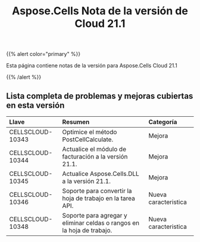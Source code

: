 ﻿---
title: Aspose.Cells Nota de la versión de Cloud 21.1
second_title: Aspose.Cells Cloud Documen
type: docs
url: /es/aspose-cells-cloud-21-1-release-notes/
description: Aspose.Cells La nube admite Excel para crear, convertir, fusionar, dividir, proteger, operación de objetos internos, etc.
weight: 80
---
{{% alert color="primary" %}} 

Esta página contiene notas de la versión para Aspose.Cells Cloud 21.1

{{% /alert %}} 
## **Lista completa de problemas y mejoras cubiertas en esta versión**

|**Llave**|**Resumen**|**Categoría**|
|:- |:- |:- |
|CELLSCLOUD-10343 |Optimice el método PostCellCalculate.| Mejora|
|CELLSCLOUD-10344 |Actualice el módulo de facturación a la versión 21.1.| Mejora|
|CELLSCLOUD-10345 |Actualice Aspose.Cells.DLL a la versión 21.1.| Mejora|
|CELLSCLOUD-10346 |Soporte para convertir la hoja de trabajo en la tarea API.|Nueva caracteristica|
|CELLSCLOUD-10348 |Soporte para agregar y eliminar celdas o rangos en la hoja de trabajo.|Nueva caracteristica|
